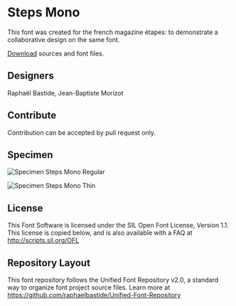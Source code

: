 # Steps Mono

This font was created for the french magazine étapes: to demonstrate a collaborative design on the same font.

[Download](https://github.com/raphaelbastide/steps-mono/archive/master.zip) sources and font files.

## Designers

Raphaël Bastide, Jean-Baptiste Morizot


## Contribute

Contribution can be accepted by pull request only.

## Specimen

![Specimen Steps Mono Regular](https://raw.githubusercontent.com/raphaelbastide/steps-mono/master/documentation/images/Demo-Regular-v0.1-specimen-001.png)


![Specimen Steps Mono Thin](https://raw.githubusercontent.com/raphaelbastide/steps-mono/master/documentation/images/Demo-Thin-v0.3-specimen-001.png)

## License

This Font Software is licensed under the SIL Open Font License, Version 1.1. 
This license is copied below, and is also available with a FAQ at 
http://scripts.sil.org/OFL

## Repository Layout

This font repository follows the Unified Font Repository v2.0, 
a standard way to organize font project source files. Learn more at 
https://github.com/raphaelbastide/Unified-Font-Repository

